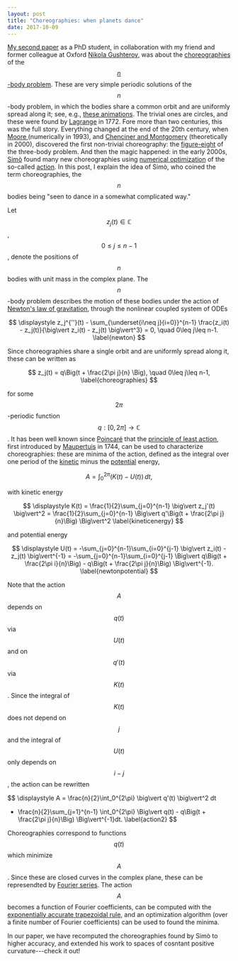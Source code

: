 ```yaml
---
layout: post
title: "Choreographies: when planets dance"
date: 2017-10-09
---
```


<a href="http://arxiv.org/pdf/1505.04848.pdf">My second paper</a> as a PhD student, 
in collaboration with my friend and former colleague at Oxford 
<a href="http://scholar.google.com/citations?user=w-PVG8sAAAAJ&hl=en">Nikola Gushterov</a>, 
was about the <a href="http://www.scholarpedia.org/article/N-body_choreographies">choreographies</a> 
of the <a href="http://en.wikipedia.org/wiki/N-body_problem">$$n$$-body problem</a>. 
These are very simple periodic solutions of the $$n$$-body problem, in which the bodies share a common orbit and are uniformly spread along it; see, e.g., <a href="http://www.maths.manchester.ac.uk/~jm/Choreographies/">these animations</a>.
The trivial ones are circles, and these were found by 
<a href="http://en.wikipedia.org/wiki/Joseph-Louis_Lagrange">Lagrange</a> in 1772. 
Fore more than two centuries, this was the full story. 
Everything changed at the end of the 20th century, when <a href="http://tuvalu.santafe.edu/~moore/pubs/braids-prl.pdf">Moore
</a> (numerically in 1993), 
and <a href="https://arxiv.org/pdf/math/0011268.pdf">Chenciner and Montgomery</a> (theoretically in 2000), 
discovered the first non-trivial choreography: the 
<a href="https://arxiv.org/pdf/math/0011268.pdf">figure-eight</a> of the three-body problem.
And then the magic happened: in the early 2000s, 
<a href="http://www.math.uni-bielefeld.de/~rehmann/ECM/cdrom/3ecm/pdfs/pant3/simo.pdf">Simò</a> found many 
new choreographies using <a href="http://en.wikipedia.org/wiki/Mathematical_optimization">numerical optimization</a> of the so-called <a href="http://en.wikipedia.org/wiki/Action_(physics)">action</a>.
In this post, I explain the idea of Simò, who coined the term choreographies, the $$n$$ bodies being &#34;seen to dance in a somewhat complicated way.&#34;

Let $$z_j(t)\in\mathbb{C}$$, $$0\leq j\leq n-1$$, denote the positions of $$n$$ bodies with unit mass in the complex plane. 
The $$n$$-body problem describes the motion of these bodies under the action of 
<a href="http://en.wikipedia.org/wiki/Newton%27s_law_of_universal_gravitation">Newton's law of gravitation</a>, through the nonlinear coupled system of ODEs

$$
\displaystyle 
z_j^{''}(t) - \sum_{\underset{i\neq j}{i=0}}^{n-1} \frac{z_i(t) - z_j(t)}{\big\vert z_i(t) - z_j(t) \big\vert^3} = 0, 
\quad 0\leq j\leq n-1.
\label{newton}
$$

Since choreographies share a single orbit and are uniformly spread along it, these can be written as

$$
z_j(t) = q\Big(t + \frac{2\pi j}{n}	\Big), \quad 0\leq j\leq n-1,
\label{choreographies}
$$

for some $$2\pi$$-periodic function $$q:[0,2\pi]\rightarrow\mathbb{C}$$. 
It has been well known since <a href="http://en.wikipedia.org/wiki/Henri_Poincaré">Poincaré</a> 
that the <a href="http://en.wikipedia.org/wiki/Principle_of_least_action">principle of least action</a>, first introduced by 
<a href="http://en.wikipedia.org/wiki/Pierre_Louis_Maupertuis">Maupertuis<a/> in 1744, can be used to characterize choreographies: these are minima of the action, defined as the integral over one period of the 
<a href="http://en.wikipedia.org/wiki/Kinetic_energy">kinetic</a> minus the 
<a href="http://en.wikipedia.org/wiki/Potential_energy">potential</a> energy,

$$
A = \int_0^{2\pi} \big(K(t) - U(t)\big)\,dt,
\label{action}
$$

with kinetic energy

$$
\displaystyle 
K(t) = \frac{1}{2}\sum_{j=0}^{n-1} \big\vert z_j'(t) \big\vert^2 = \frac{1}{2}\sum_{j=0}^{n-1} 
\Big\vert q'\Big(t + \frac{2\pi j}{n}\Big) \Big\vert^2
\label{kineticenergy}
$$

and potential energy

$$
\displaystyle 
U(t) = -\sum_{j=0}^{n-1}\sum_{i=0}^{j-1} \big\vert z_i(t) - z_j(t) \big\vert^{-1} = -\sum_{j=0}^{n-1}\sum_{i=0}^{j-1}
\Big\vert q\Big(t + \frac{2\pi i}{n}\Big) - q\Big(t + \frac{2\pi j}{n}\Big) \Big\vert^{-1}.
\label{newtonpotential}
$$

Note that the action $$A$$ depends on $$q(t)$$ via $$U(t)$$ and on $$q'(t)$$ via $$K(t)$$. 
Since the integral of $$K(t)$$ does not depend on $$j$$ and the integral of $$U(t)$$
only depends on $$i-j$$, the action can be rewritten

$$
\displaystyle 
A = \frac{n}{2}\int_0^{2\pi} \big\vert q'(t) \big\vert^2 dt
+ \frac{n}{2}\sum_{j=1}^{n-1} \int_0^{2\pi} \Big\vert q(t) - q\Big(t + \frac{2\pi j}{n}\Big) \Big\vert^{-1}dt.
\label{action2}
$$

Choreographies correspond to functions $$q(t)$$ which minimize $$A$$. Since these are closed curves in the complex plane, these can be represendted by 
<a href="http://en.wikipedia.org/wiki/Fourier_series">Fourier series</a>.
The action $$A$$ becomes a function of Fourier coefficients, can be computed with the
<a href="http://people.maths.ox.ac.uk/trefethen/publication/PDF/2014_149.pdf">exponentially accurate trapezoidal rule</a>, 
and an optimization algorithm (over a finite number of Fourier coefficients) can be used to found the minima.

In our paper, we have recomputed the choreographies found by Simò to higher accuracy, and extended his work to spaces of cosntant positive curvature---check it out!
